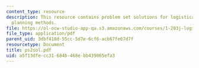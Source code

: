 ```yaml
---
content_type: resource
description: This resource contains problem set solutions for logistical and transportation
  planning methods.
file: https://ol-ocw-studio-app-qa.s3.amazonaws.com/courses/1-203j-logistical-and-transportation-planning-methods-fall-2006/a5f13dfecc31684b468ebb439065efa3_ps2sol.pdf
file_type: application/pdf
parent_uid: 3dbf418d-55cc-5d7e-6cf6-acb67fe67d7f
resourcetype: Document
title: ps2sol.pdf
uid: a5f13dfe-cc31-684b-468e-bb439065efa3
---
```

